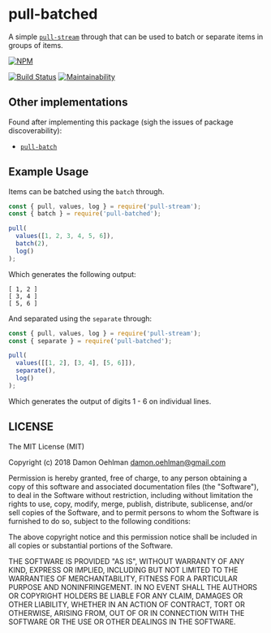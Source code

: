 # pull-batched

A simple [`pull-stream`](https://github.com/pull-stream/pull-stream) through that
can be used to batch or separate items in groups of items.

[![NPM](https://nodei.co/npm/pull-batched.png)](https://nodei.co/npm/pull-batched/)

[![Build Status](https://api.travis-ci.org/DamonOehlman/pull-batched.svg?branch=master)](https://travis-ci.org/DamonOehlman/pull-batched) [![Maintainability](https://api.codeclimate.com/v1/badges/93573dcd02f1f8d3380d/maintainability)](https://codeclimate.com/github/DamonOehlman/pull-batched/maintainability)

## Other implementations

Found after implementing this package (sigh the issues of package discoverability):

* [`pull-batch`](https://github.com/pgte/pull-batch)


## Example Usage

Items can be batched using the `batch` through.

```js
const { pull, values, log } = require('pull-stream');
const { batch } = require('pull-batched');

pull(
  values([1, 2, 3, 4, 5, 6]),
  batch(2),
  log()
);
```

Which generates the following output:

```
[ 1, 2 ]
[ 3, 4 ]
[ 5, 6 ]
```

And separated using the `separate` through:

```js
const { pull, values, log } = require('pull-stream');
const { separate } = require('pull-batched');

pull(
  values([[1, 2], [3, 4], [5, 6]]),
  separate(),
  log()
);
```

Which generates the output of digits 1 - 6 on individual lines.

## LICENSE

The MIT License (MIT)

Copyright (c) 2018 Damon Oehlman <damon.oehlman@gmail.com>

Permission is hereby granted, free of charge, to any person obtaining a copy
of this software and associated documentation files (the "Software"), to deal
in the Software without restriction, including without limitation the rights
to use, copy, modify, merge, publish, distribute, sublicense, and/or sell
copies of the Software, and to permit persons to whom the Software is
furnished to do so, subject to the following conditions:

The above copyright notice and this permission notice shall be included in all
copies or substantial portions of the Software.

THE SOFTWARE IS PROVIDED "AS IS", WITHOUT WARRANTY OF ANY KIND, EXPRESS OR
IMPLIED, INCLUDING BUT NOT LIMITED TO THE WARRANTIES OF MERCHANTABILITY,
FITNESS FOR A PARTICULAR PURPOSE AND NONINFRINGEMENT. IN NO EVENT SHALL THE
AUTHORS OR COPYRIGHT HOLDERS BE LIABLE FOR ANY CLAIM, DAMAGES OR OTHER
LIABILITY, WHETHER IN AN ACTION OF CONTRACT, TORT OR OTHERWISE, ARISING FROM,
OUT OF OR IN CONNECTION WITH THE SOFTWARE OR THE USE OR OTHER DEALINGS IN THE
SOFTWARE.


